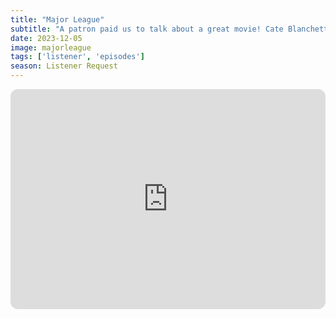 ```yaml
---
title: "Major League"
subtitle: "A patron paid us to talk about a great movie! Cate Blanchett hive assemble! We recommend some other movies that Carol reminds us of. Also, Christmas as an adult can be sad sometimes! Finally, we talk about bad boyfriends."
date: 2023-12-05
image: majorleague
tags: ['listener', 'episodes']
season: Listener Request
---
```

<iframe style="border-radius:12px" src="https://open.spotify.com/embed/episode/0iNA7A0oQXp3SWy48IJq3s?utm_source=generator" width="100%" height="352" frameBorder="0" allowfullscreen="" allow="autoplay; clipboard-write; encrypted-media; fullscreen; picture-in-picture" loading="lazy"></iframe>
